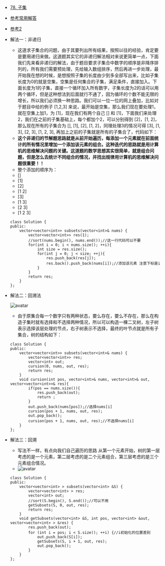 - [78. 子集](https://leetcode-cn.com/problems/subsets/)
- [参考常用解答](https://github.com/grandyang/leetcode/issues/78)
- [参考2](https://www.cnblogs.com/TenosDoIt/p/3451902.html)
- 解法一：非递归
    + 这道求子集合的问题，由于其要列出所有结果，按照以往的经验，肯定要是要用递归来做。这道题其实它的非递归解法相对来说更简单一点，下面我们先来看非递归的解法，由于题目要求子集合中数字的顺序是非降序排列的，所有我们需要预处理，先给输入数组排序，然后再进一步处理，最开始我在想的时候，是想按照子集的长度由少到多全部写出来，比如子集长度为0的就是空集，空集是任何集合的子集，满足条件，直接加入。下面长度为1的子集，直接一个循环加入所有数字，子集长度为2的话可以用两个循环，但是这种想法到后面就行不通了，因为循环的个数不能无限的增长，所以我们必须换一种思路。我们可以一位一位的网上叠加，比如对于题目中给的例子 [1,2,3] 来说，最开始是空集，那么我们现在要处理1，就在空集上加1，为 [1]，现在我们有两个自己 [] 和 [1]，下面我们来处理2，我们在之前的子集基础上，每个都加个2，可以分别得到 [2]，[1, 2]，那么现在所有的子集合为 [], [1], [2], [1, 2]，同理处理3的情况可得 [3], [1, 3], [2, 3], [1, 2, 3], 再加上之前的子集就是所有的子集合了，代码如下：
    + **这个非递归的节解题思路就是从前开始遍历，每添加一个元素就在前面统计的所有情况里增加一个添加该元素的组合。这种迭代的思路就是用计算机的思维解决问题的关键。这道题的数学思想其实很简单，就是组合问题，但是怎么去统计不同组合的情况，并找出规律用计算机的思维解决问题很重要！！**
    + 整个添加的顺序为：
    + []
    + [1]
    + [2]
    + [1 2]
    + [3]
    + [1 3]
    + [2 3]
    + [1 2 3]
    ```
    class Solution {
    public:
        vector<vector<int>> subsets(vector<int>& nums) {
            vector<vector<int>> res(1);
            //sort(nums.begin(), nums.end());//这一行代码可以不要
            for(int i = 0; i < nums.size(); ++i){
                int size = res.size();
                for(int j = 0; j < size; ++j){
                    res.push_back(res[j]);
                    res.back().push_back(nums[i]);//添加该元素 注意下标是i
                }
            }
            return res;
        }
    };
    ```

- 解法二：回溯法

    ![avatar](https://images0.cnblogs.com/blog/517264/201311/30222556-771b539e28024b35a8cf2537b2f3f134.jpg)

    + 由于原集合每一个数字只有两种状态，要么存在，要么不存在，那么在构造子集时就有选择和不选择两种情况，所以可以构造一棵二叉树，左子树表示选择该层处理的节点，右子树表示不选择，最终的叶节点就是所有子集合，树的结构如下：
    ```
    class Solution {
    public:
        vector<vector<int>> subsets(vector<int>& nums) {
            vector<vector<int>> res;
            vector<int> out;
            cursion(0, nums, out, res);
            return res;
        }
        void cursion(int pos, vector<int>& nums, vector<int>& out, vector<vector<int>>& res){
            if(pos == nums.size()){
                res.push_back(out);
                return ;
            }
            out.push_back(nums[pos]);//选择nums[i]
            cursion(pos + 1, nums, out, res);
            out.pop_back();
            cursion(pos + 1, nums, out, res);//不选择nums[i]
        }
    };
    ```

- 解法三：回溯
    + 写法不一样，有点向我们自己遍历的思路 从第一个元素开始，树的第一层考虑的是一个元素，第二层考虑的是二个元素组合，第三层考虑的是三个元素组合情况。
    + ![avatar](C:\myFile\project\Prepare_For_AI_Job\数据结构和算法\回溯\78.jpg)
    ```
    class Solution {
    public:
        vector<vector<int> > subsets(vector<int> &S) {
            vector<vector<int> > res;
            vector<int> out;
            //sort(S.begin(), S.end());//可以不用
            getSubsets(S, 0, out, res);
            return res;
        }
        void getSubsets(vector<int> &S, int pos, vector<int> &out, vector<vector<int> > &res) {
            res.push_back(out);
            for (int i = pos; i < S.size(); ++i) {//i初始化的位置差别
                out.push_back(S[i]);
                getSubsets(S, i + 1, out, res);
                out.pop_back();
            }
        }
    };
    ```
